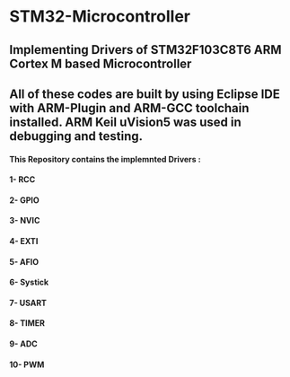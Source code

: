 # STM32-Microcontroller
## Implementing Drivers of STM32F103C8T6 ARM Cortex M based Microcontroller
## All of these codes are built by using Eclipse IDE with ARM-Plugin and ARM-GCC toolchain installed. ARM Keil uVision5 was used in debugging and testing.
#### This Repository contains the implemnted Drivers :
#### 1- RCC
#### 2- GPIO
#### 3- NVIC
#### 4- EXTI
#### 5- AFIO
#### 6- Systick
#### 7- USART
#### 8- TIMER
#### 9- ADC
#### 10- PWM
